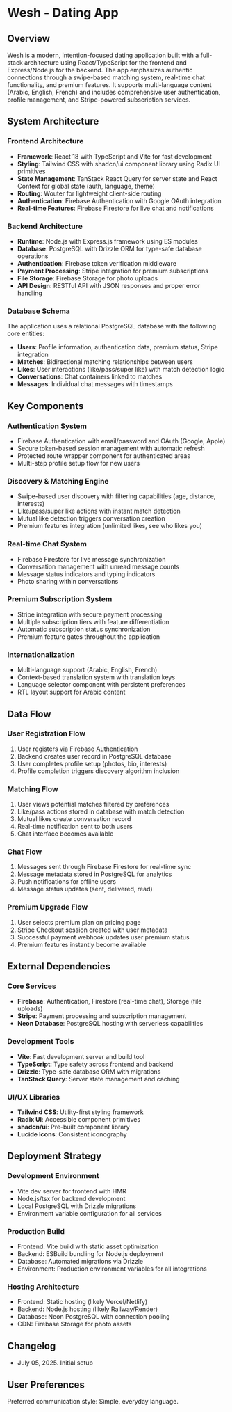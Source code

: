 # Wesh - Dating App

## Overview

Wesh is a modern, intention-focused dating application built with a full-stack architecture using React/TypeScript for the frontend and Express/Node.js for the backend. The app emphasizes authentic connections through a swipe-based matching system, real-time chat functionality, and premium features. It supports multi-language content (Arabic, English, French) and includes comprehensive user authentication, profile management, and Stripe-powered subscription services.

## System Architecture

### Frontend Architecture
- **Framework**: React 18 with TypeScript and Vite for fast development
- **Styling**: Tailwind CSS with shadcn/ui component library using Radix UI primitives
- **State Management**: TanStack React Query for server state and React Context for global state (auth, language, theme)
- **Routing**: Wouter for lightweight client-side routing
- **Authentication**: Firebase Authentication with Google OAuth integration
- **Real-time Features**: Firebase Firestore for live chat and notifications

### Backend Architecture  
- **Runtime**: Node.js with Express.js framework using ES modules
- **Database**: PostgreSQL with Drizzle ORM for type-safe database operations
- **Authentication**: Firebase token verification middleware
- **Payment Processing**: Stripe integration for premium subscriptions
- **File Storage**: Firebase Storage for photo uploads
- **API Design**: RESTful API with JSON responses and proper error handling

### Database Schema
The application uses a relational PostgreSQL database with the following core entities:
- **Users**: Profile information, authentication data, premium status, Stripe integration
- **Matches**: Bidirectional matching relationships between users
- **Likes**: User interactions (like/pass/super like) with match detection logic
- **Conversations**: Chat containers linked to matches
- **Messages**: Individual chat messages with timestamps

## Key Components

### Authentication System
- Firebase Authentication with email/password and OAuth (Google, Apple)
- Secure token-based session management with automatic refresh
- Protected route wrapper component for authenticated areas
- Multi-step profile setup flow for new users

### Discovery & Matching Engine
- Swipe-based user discovery with filtering capabilities (age, distance, interests)
- Like/pass/super like actions with instant match detection
- Mutual like detection triggers conversation creation
- Premium features integration (unlimited likes, see who likes you)

### Real-time Chat System
- Firebase Firestore for live message synchronization
- Conversation management with unread message counts
- Message status indicators and typing indicators
- Photo sharing within conversations

### Premium Subscription System
- Stripe integration with secure payment processing
- Multiple subscription tiers with feature differentiation
- Automatic subscription status synchronization
- Premium feature gates throughout the application

### Internationalization
- Multi-language support (Arabic, English, French)
- Context-based translation system with translation keys
- Language selector component with persistent preferences
- RTL layout support for Arabic content

## Data Flow

### User Registration Flow
1. User registers via Firebase Authentication
2. Backend creates user record in PostgreSQL database
3. User completes profile setup (photos, bio, interests)
4. Profile completion triggers discovery algorithm inclusion

### Matching Flow
1. User views potential matches filtered by preferences
2. Like/pass actions stored in database with match detection
3. Mutual likes create conversation record
4. Real-time notification sent to both users
5. Chat interface becomes available

### Chat Flow
1. Messages sent through Firebase Firestore for real-time sync
2. Message metadata stored in PostgreSQL for analytics
3. Push notifications for offline users
4. Message status updates (sent, delivered, read)

### Premium Upgrade Flow
1. User selects premium plan on pricing page
2. Stripe Checkout session created with user metadata
3. Successful payment webhook updates user premium status
4. Premium features instantly become available

## External Dependencies

### Core Services
- **Firebase**: Authentication, Firestore (real-time chat), Storage (file uploads)
- **Stripe**: Payment processing and subscription management
- **Neon Database**: PostgreSQL hosting with serverless capabilities

### Development Tools
- **Vite**: Fast development server and build tool
- **TypeScript**: Type safety across frontend and backend
- **Drizzle**: Type-safe database ORM with migrations
- **TanStack Query**: Server state management and caching

### UI/UX Libraries
- **Tailwind CSS**: Utility-first styling framework
- **Radix UI**: Accessible component primitives
- **shadcn/ui**: Pre-built component library
- **Lucide Icons**: Consistent iconography

## Deployment Strategy

### Development Environment
- Vite dev server for frontend with HMR
- Node.js/tsx for backend development
- Local PostgreSQL with Drizzle migrations
- Environment variable configuration for all services

### Production Build
- Frontend: Vite build with static asset optimization
- Backend: ESBuild bundling for Node.js deployment
- Database: Automated migrations via Drizzle
- Environment: Production environment variables for all integrations

### Hosting Architecture
- Frontend: Static hosting (likely Vercel/Netlify)
- Backend: Node.js hosting (likely Railway/Render)
- Database: Neon PostgreSQL with connection pooling
- CDN: Firebase Storage for photo assets

## Changelog
- July 05, 2025. Initial setup

## User Preferences

Preferred communication style: Simple, everyday language.